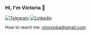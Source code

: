### Hi, I'm Victoria 👋


[![Telegram](https://img.shields.io/badge/Telegram-2CA5E0?style=for-the-badge&logo=telegram&logoColor=white)](https://t.me/mobile_testing)
[![Linkedin](https://img.shields.io/badge/LinkedIn-0077B5?style=for-the-badge&logo=linkedin&logoColor=white)](https://linkedin.com/in/victoria-vinogradova-b4075a193)

How to reach me: vinovinka@gmail.com

